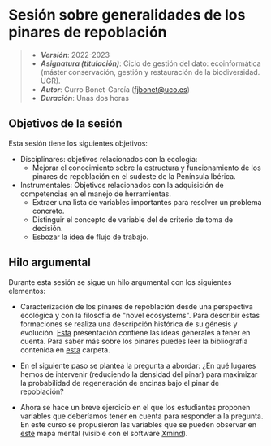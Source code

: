 # Sesión sobre generalidades de los pinares de repoblación


> + **_Versión_**: 2022-2023
> + **_Asignatura (titulación)_**: Ciclo de gestión del dato: ecoinformática (máster conservación, gestión y restauración de la biodiversidad. UGR). 
> + **_Autor_**:  Curro Bonet-García (fjbonet@uco.es)
> + **_Duración_**: Unas dos horas



## Objetivos de la sesión

Esta sesión tiene los siguientes objetivos:

+ Disciplinares: objetivos relacionados con la ecología:
  + Mejorar el conocimiento sobre la estructura y funcionamiento de los pinares de repoblación en el sudeste de la Península Ibérica.
+ Instrumentales: Objetivos relacionados con la adquisición de competencias en el manejo de herramientas. 
  + Extraer una lista de variables importantes para resolver un problema concreto.
  + Distinguir el concepto de variable del de criterio de toma de decisión.
  + Esbozar la idea de flujo de trabajo.



## Hilo argumental

Durante esta sesión se sigue un hilo argumental con los siguientes elementos:

+ Caracterización de los pinares de repoblación desde una perspectiva ecológica y con la filosofía de "novel ecosystems". Para describir estas formaciones se realiza una descripción histórica de su génesis y evolución. [Esta](https://github.com/aprendiendo-cosas/T_contexto_pinares_ecoinformatica_ugr/raw/2022_2023/presentacion/generalidades_pinares_reboblacion.ppt) presentación contiene las ideas generales a tener en cuenta. Para saber más sobre los pinares puedes leer la bibliografía contenida en [esta](https://github.com/aprendiendo-cosas/T_contexto_pinares_ecoinformatica_ugr/tree/2022_2023/bibliografia) carpeta. 

+ En el siguiente paso se plantea la pregunta a abordar: ¿En qué lugares hemos de intervenir (reduciendo la densidad del pinar) para maximizar la probabilidad de regeneración de encinas bajo el pinar de repoblación?

+ Ahora se hace un breve ejercicio en el que los estudiantes proponen variables que deberíamos tener en cuenta para responder a la pregunta. En este curso se propusieron las variables que se pueden observar en [este](https://github.com/aprendiendo-cosas/T_contexto_pinares_ecoinformatica_ugr/raw/2022_2023/presentacion/lluvia_ideas_pinares.xmind) mapa mental (visible con el software [Xmind](https://www.xmind.net/)).

  


